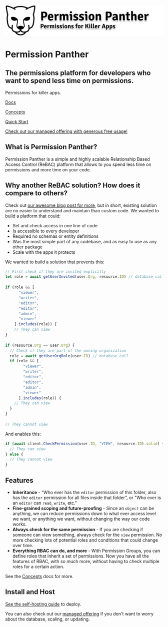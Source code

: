 <p align="center">
<img src="https://github.com/TheSaaSZoo/PermissionPanther/raw/main/docs_web/static/img/g1.png" border="0" alt="logo">
</p>

# Permission Panther
The permissions platform for developers who want to spend less time on permissions.
---

Permissions for killer apps.

[Docs](https://docs.permissionpanther.com?ref=gh)

[Concepts](https://docs.permissionpanther.com/docs/getting-started/concepts?ref=gh)

[Quick Start](https://docs.permissionpanther.com/docs/getting-started/quick-start?ref=gh)

[Check out our managed offering with generous free usage!](https://permissionpanther.com?ref=gh)

## What is Permission Panther?

Permission Panther is a simple and highly scalable Relationship Based Access Control (ReBAC) platform that allows to you spend less time on permissions and more time on your code.

## Why another ReBAC solution? How does it compare to others?

Check out [our awesome blog post for more](https://docs.permissionpanther.com/blog/rbac-vs-rebac?ref=gh), but in short, existing solution are no easier to understand and maintain than custom code. We wanted to build a platform that could:

- Set and check access in one line of code
- Is accessible to every developer
- Required no schemas or entity definitions
- Was the most simple part of any codebase, and as easy to use as any other package
- Scale with the apps it protects

We wanted to build a solution that prevents this:

```js
// First check if they are invited explicitly
let role = await getUserInvited(user.Org, resource.ID) // database call

if (role && [
      "viewer",
      "writer",
      "editor",
      "editor",
      "admin",
      "viewer"
    ].includes(role)) {
    // They can view
}

if (resource.Org == user.Org) {
  // Check if they are part of the owning organization
  role = await getUserOrgRole(user.ID) // database call
  if (role && [
        "viewer",
        "writer",
        "editor",
        "editor",
        "admin",
        "viewer"
      ].includes(role)) {
    // They can view
  }
}

// They cannot view
```

And enables this:

```js
if (await client.CheckPermission(user.ID, "VIEW", resource.ID).valid) {
  // They can view
} else {
  // They cannot view
}
```

## Features

- **Inheritance** - “Who ever has the `editor` permission of this folder, also has the `editor` permission for all files inside that folder”, or "Who ever is an `editor` can `read`, `write`, etc."
- **Fine-grained scoping and future-proofing** - Since an `object` can be anything, we can reduce permissions down to what ever access level we want, or anything we want, without changing the way our code works.
- **Always check for the same permission** - If you are checking if someone can view something, always check for the `view` permission. No more checking lots of potential roles and conditions that could change over time.
- **Everything RBAC can do, and more** - With Permission Groups, you can define roles that inherit a set of permissions. Now you have all the features of RBAC, with so much more, without having to check multiple roles for a certain action.

See the [Concepts](https://docs.permissionpanther.com/docs/getting-started/concepts?ref=gh) docs for more.

## Install and Host

[See the self-hosting guide](https://docs.permissionpanther.com/docs/getting-started/install-server?ref=gh) to deploy.

You can also check out our [managed offering](https://permissionpanther.com?ref=gh) if you don't want to worry about the database, scaling, or updating.
